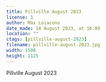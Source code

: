 ```yaml
---
title: Pillville August 2023
license: 1
author: Max Loiacono
date_made: 18 August 2023, at 16:09
location: ""
ctags: [pillville-august-2023]
filename: pillville-august-2023.jpg
width: 1500
height: 1125
---
```


Pillville August 2023
